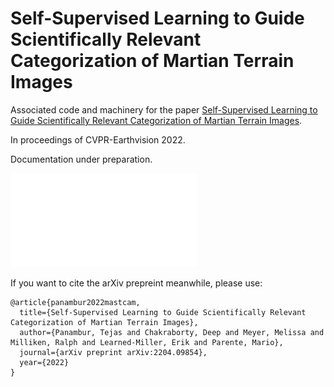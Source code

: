 # Self-Supervised Learning to Guide Scientifically Relevant Categorization of Martian Terrain Images

Associated code and machinery for the paper [Self-Supervised Learning to Guide Scientifically Relevant Categorization of Martian Terrain Images](https://arxiv.org/abs/2204.09854).

In proceedings of CVPR-Earthvision 2022. 

Documentation under preparation.

![Taxonomy of Geological classes of Martian Terrain](figures/rock_classifications_min.pdf)

If you want to cite the arXiv prepreint meanwhile, please use:

```
@article{panambur2022mastcam,
  title={Self-Supervised Learning to Guide Scientifically Relevant Categorization of Martian Terrain Images},
  author={Panambur, Tejas and Chakraborty, Deep and Meyer, Melissa and Milliken, Ralph and Learned-Miller, Erik and Parente, Mario},
  journal={arXiv preprint arXiv:2204.09854},
  year={2022}
}
```
